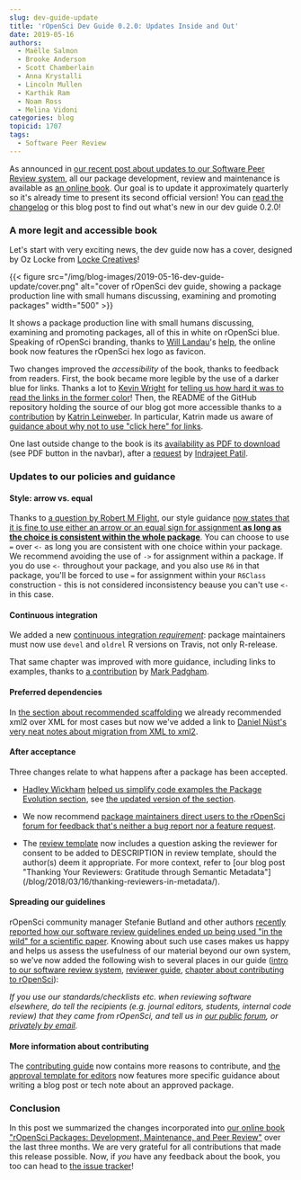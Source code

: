 ```yaml
---
slug: dev-guide-update
title: 'rOpenSci Dev Guide 0.2.0: Updates Inside and Out'
date: 2019-05-16
authors:
  - Maëlle Salmon
  - Brooke Anderson
  - Scott Chamberlain
  - Anna Krystalli
  - Lincoln Mullen
  - Karthik Ram
  - Noam Ross
  - Melina Vidoni
categories: blog
topicid: 1707
tags:
  - Software Peer Review
---
```


As announced in [our recent post about updates to our Software Peer Review system](/blog/2019/02/01/software-review-news/), all our package development, review and maintenance is available as [an online book](https://devguide.ropensci.org/). Our goal is to update it approximately quarterly so it's already time to present its second official version! You can [read the changelog](https://devguide.ropensci.org/booknews.html) or this blog post to find out what's new in our dev guide 0.2.0!

### A more legit and accessible book

Let's start with very exciting news, the dev guide now has a cover, designed by Oz Locke from [Locke Creatives](https://www.lockecreatives.com/)!

{{< figure src="/img/blog-images/2019-05-16-dev-guide-update/cover.png" alt="cover of rOpenSci dev guide, showing a package production line with small humans discussing, examining and promoting packages" width="500" >}}

It shows a package production line with small humans discussing, examining and promoting packages, all of this in white on rOpenSci blue. Speaking of rOpenSci branding, thanks to [Will Landau](https://github.com/wlandau)'s [help](https://github.com/ropensci/dev_guide/issues/136), the online book now features the rOpenSci hex logo as favicon.

Two changes improved the _accessibility_ of the book, thanks to feedback from readers. First, the book became more legible by the use of a darker blue for links. Thanks a lot to [Kevin Wright](https://github.com/kwstat) for [telling us how hard it was to read the links in the former color](https://github.com/ropensci/dev_guide/issues/138)! Then, the README of the GitHub repository holding the source of our blog got more accessible thanks to a [contribution](https://github.com/ropensci/dev_guide/pull/137) by [Katrin Leinweber](https://github.com/katrinleinweber). In particular, Katrin made us aware of [guidance about why not to use "click here" for links](https://webaccess.berkeley.edu/ask-pecan/click-here).

One last outside change to the book is its [availability as PDF to download](https://devguide.ropensci.org/ropensci-dev-guide.pdf) (see PDF button in the navbar), after a [request](https://github.com/ropensci/dev_guide/issues/131) by [Indrajeet Patil](https://github.com/IndrajeetPatil).

### Updates to our policies and guidance

#### Style: arrow vs. equal

Thanks to [a question by Robert M Flight](https://github.com/ropensci/software-review-meta/issues/71), our style guidance [now states that it is fine to use either an arrow or an equal sign for assignment **as long as the choice is consistent within the whole package**](https://devguide.ropensci.org/building.html#code-style). You can choose to use `=` over `<-` as long you are consistent with one choice within your package. We recommend avoiding the use of `->` for assignment within a package. If you do use `<-` throughout your package, and you also use `R6` in that package, you'll be forced to use `=` for assignment within your `R6Class` construction - this is not considered inconsistency beause you can't use `<-` in this case.

#### Continuous integration

We added a new [continuous integration *requirement*](https://devguide.ropensci.org/ci.html#ci): package maintainers must now use `devel` and `oldrel` R versions on Travis, not only R-release.

That same chapter was improved with more guidance, including links to examples, thanks to [a contribution](https://github.com/ropensci/dev_guide/pull/135) by [Mark Padgham](https://github.com/mpadge).

#### Preferred dependencies

In [the section about recommended scaffolding](https://devguide.ropensci.org/building.html#recommended-scaffolding) we already recommended xml2 over XML for most cases but now we've added a link to [Daniel Nüst's very neat notes about migration from XML to xml2](https://gist.github.com/nuest/3ed3b0057713eb4f4d75d11bb62f2d66).

#### After acceptance

Three changes relate to what happens after a package has been accepted.

* [Hadley Wickham](https://github.com/hadley) [helped us simplify code examples the Package Evolution section](https://github.com/ropensci/dev_guide/pull/129), see [the updated version of the section](https://devguide.ropensci.org/evolution.html).

* We now recommend [package maintainers direct users to the rOpenSci forum for feedback that's neither a bug report nor a feature request](https://devguide.ropensci.org/collaboration.html#contributing-guide).

* The [review template](https://devguide.ropensci.org/reviewtemplate.html) now includes a question asking the reviewer for consent to be added to DESCRIPTION in review template, should the author(s) deem it appropriate. For more context, refer to [our blog post "Thanking Your Reviewers: Gratitude through Semantic Metadata"]
(/blog/2018/03/16/thanking-reviewers-in-metadata/).

#### Spreading our guidelines

rOpenSci community manager Stefanie Butland and other authors [recently reported how our software review guidelines ended up being used "in the wild" for a scientific paper](/blog/2019/04/18/wild-standards/). Knowing about such use cases makes us happy and helps us assess the usefulness of our material beyond our own system, so we've now added the following wish to several places in our guide ([intro to our software review system](https://devguide.ropensci.org/softwarereviewintro.html), [reviewer guide](https://devguide.ropensci.org/reviewerguide.html), [chapter about contributing to rOpenSci](https://devguide.ropensci.org/contributingguide.html)):

_If you use our standards/checklists etc. when reviewing software elsewhere, do tell the recipients (e.g. journal editors, students, internal code review) that they came from rOpenSci, and tell us in [our public forum](https://discuss.ropensci.org/c/usecases), or [privately by email](/contact/)._

#### More information about contributing

The [contributing guide](https://devguide.ropensci.org/contributingguide.html) now contains more reasons to contribute, and [the approval template for editors](https://devguide.ropensci.org/approvaltemplate.html) now features more specific guidance about writing a blog post or tech note about an approved package.

### Conclusion

In this post we summarized the changes incorporated into [our online book "rOpenSci Packages: Development, Maintenance, and Peer Review"](https://devguide.ropensci.org/) over the last three months. We are very grateful for all contributions that made this release possible. Now, if _you_ have any feedback about the book, you too can head to [the issue tracker](https://github.com/ropensci/dev_guide/issues/)!
